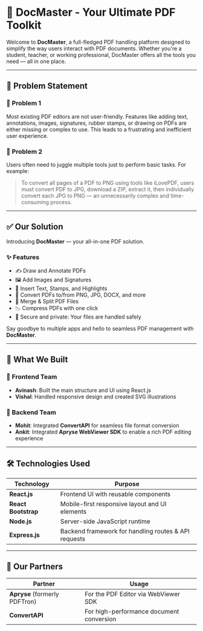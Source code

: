 # 📄 DocMaster - Your Ultimate PDF Toolkit

Welcome to **DocMaster**, a full-fledged PDF handling platform designed to simplify the way users interact with PDF documents. Whether you're a student, teacher, or working professional, DocMaster offers all the tools you need — all in one place.

---

## 🚩 Problem Statement

### 🔹 Problem 1
Most existing PDF editors are not user-friendly. Features like adding text, annotations, images, signatures, rubber stamps, or drawing on PDFs are either missing or complex to use. This leads to a frustrating and inefficient user experience.

### 🔹 Problem 2
Users often need to juggle multiple tools just to perform basic tasks. For example:
> To convert all pages of a PDF to PNG using tools like iLovePDF, users must convert PDF to JPG, download a ZIP, extract it, then individually convert each JPG to PNG — an unnecessarily complex and time-consuming process.

---

## ✅ Our Solution

Introducing **DocMaster** — your all-in-one PDF solution.

### ✨ Features
- ✍️ Draw and Annotate PDFs  
- 🖼️ Add Images and Signatures  
- 🧾 Insert Text, Stamps, and Highlights  
- 🔄 Convert PDFs to/from PNG, JPG, DOCX, and more  
- 🔗 Merge & Split PDF Files  
- 📉 Compress PDFs with one click  
- 🔐 Secure and private: Your files are handled safely

Say goodbye to multiple apps and hello to seamless PDF management with **DocMaster**.

---

## 🧩 What We Built

### 🔹 Frontend Team
- **Avinash**: Built the main structure and UI using React.js  
- **Vishal**: Handled responsive design and created SVG illustrations

### 🔹 Backend Team
- **Mohit**: Integrated **ConvertAPI** for seamless file format conversion  
- **Ankit**: Integrated **Apryse WebViewer SDK** to enable a rich PDF editing experience

---

## 🛠️ Technologies Used

| Technology     | Purpose                                                 |
|----------------|---------------------------------------------------------|
| **React.js**   | Frontend UI with reusable components                    |
| **React Bootstrap** | Mobile-first responsive layout and UI elements        |
| **Node.js**    | Server-side JavaScript runtime                          |
| **Express.js** | Backend framework for handling routes & API requests   |

---

## 🤝 Our Partners

| Partner       | Usage                                      |
|---------------|---------------------------------------------|
| **Apryse** (formerly PDFTron) | For the PDF Editor via WebViewer SDK      |
| **ConvertAPI** | For high-performance document conversion     |

